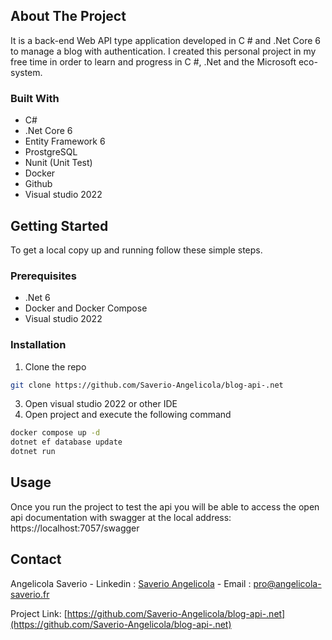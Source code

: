 ## About The Project

It is a back-end Web API type application developed in C # and .Net Core 6 to manage a blog with authentication.
I created this personal project in my free time in order to learn and progress in C #, .Net and the Microsoft eco-system.

### Built With

* C#
* .Net Core 6
* Entity Framework 6
* ProstgreSQL
* Nunit (Unit Test)
* Docker
* Github
* Visual studio 2022

<!-- GETTING STARTED -->
## Getting Started

To get a local copy up and running follow these simple steps.

### Prerequisites
* .Net 6
* Docker and Docker Compose
* Visual studio 2022

### Installation
 
1. Clone the repo
```sh
git clone https://github.com/Saverio-Angelicola/blog-api-.net
```
3. Open visual studio 2022 or other IDE
4. Open project and execute the following command
```sh
docker compose up -d
dotnet ef database update
dotnet run
```


<!-- USAGE EXAMPLES -->
## Usage

Once you run the project to test the api you will be able to access the open api documentation with swagger at the local address: https://localhost:7057/swagger


<!-- CONTACT -->
## Contact

Angelicola Saverio - Linkedin : [Saverio Angelicola](https://www.linkedin.com/in/saverio-angelicola-2669871b3) - Email : pro@angelicola-saverio.fr

Project Link: [https://github.com/Saverio-Angelicola/blog-api-.net](https://github.com/Saverio-Angelicola/blog-api-.net)





<!-- MARKDOWN LINKS & IMAGES -->
<!-- https://www.markdownguide.org/basic-syntax/#reference-style-links -->
[contributors-shield]: https://img.shields.io/github/contributors/NicolasBrondin/basic-readme-template.svg?style=flat-square
[contributors-url]: https://github.com/Saverio-Angelicola/blog-api-.net/contributors
[forks-shield]: https://img.shields.io/github/forks/NicolasBrondin/basic-readme-template.svg?style=flat-square
[forks-url]: https://github.com/Saverio-Angelicola/blog-api-.net/network/members
[stars-shield]: https://img.shields.io/github/stars/NicolasBrondin/basic-readme-template.svg?style=flat-square
[stars-url]: https://github.com/Saverio-Angelicola/blog-api-.netstargazers
[issues-shield]: https://img.shields.io/github/issues/NicolasBrondin/basic-readme-template.svg?style=flat-square
[issues-url]: https://github.com/Saverio-Angelicola/blog-api-.net/issues
[linkedin-shield]: https://img.shields.io/badge/-LinkedIn-black.svg?style=flat-square&logo=linkedin&colorB=555
[linkedin-url]: https://linkedin.com/in/othneildrew
